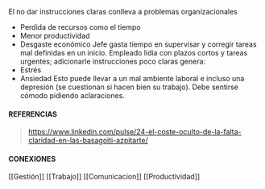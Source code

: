 
El no dar instrucciones claras conlleva a problemas organizacionales
- Perdida de recursos como el tiempo
- Menor productividad 
- Desgaste económico
Jefe gasta tiempo en supervisar y corregir tareas mal definidas en un inicio.
Empleado lidia con plazos cortos y tareas urgentes; adicionarle instrucciones poco claras genera:
- Estrés
- Ansiedad
Esto puede llevar a un mal ambiente laboral e incluso una depresión (se cuestionan si hacen bien su trabajo). Debe sentirse cómodo pidiendo aclaraciones.

#### REFERENCIAS
>https://www.linkedin.com/pulse/24-el-coste-oculto-de-la-falta-claridad-en-las-basagoiti-azpitarte/

#### CONEXIONES
[[Gestión]]
[[Trabajo]]
[[Comunicacion]]
[[Productividad]]